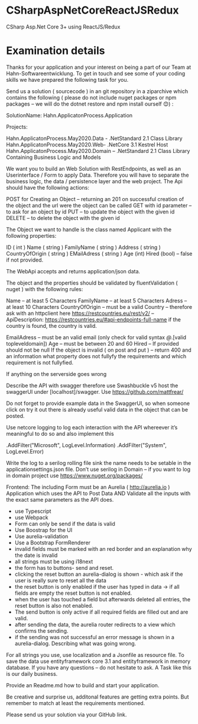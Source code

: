 # CSharpAspNetCoreReactJSRedux
CSharp Asp.Net Core 3+ using ReactJS/Redux

Examination details
=====================
Thanks for your application and your interest on being a part of our Team at Hahn-Softwareentwicklung. To get in touch and see some of your
coding skills we have prepared the following task for you.

Send us a solution ( sourcecode ) in an git repository in a ziparchive which contains the following ( please do not include nuget packages
or npm packages – we will do the dotnet restore and npm install ourself 😊) :

SolutionName:
Hahn.ApplicatonProcess.Application

Projects:

Hahn.ApplicatonProcess.May2020.Data - .NetStandard 2.1 Class Library
Hahn.ApplicatonProcess.May2020.Web- .NetCore 3.1 Kestrel Host
Hahn.ApplicatonProcess.May2020.Domain – .NetStandard 2.1 Class Library Containing Business Logic and Models

We want you to build an Web Solution with RestEndpoints, as well as an Userinterface / Form to apply Data. Therefore you will have to separate the business logic, the data / persistence layer and the web project. The Api should have the following actions:

POST for Creating an Object – returning an 201 on successful creation of the object and the url were the object can be called
GET with id parameter – to ask for an object by id
PUT – to update the object with the given id
DELETE – to delete the object with the given id

The Object we want to handle is the class named Applicant with the following properties:

ID ( int )
Name ( string )
FamilyName ( string )
Address ( string )
CountryOfOrigin ( string )
EMailAdress ( string )
Age (int)
Hired (bool) – false if not provided.

The WebApi accepts and returns application/json data.

The object and the properties should be validated by fluentValidation ( nuget ) with the following rules:

Name – at least 5 Characters
FamilyName – at least 5 Characters
Adress – at least 10 Characters
CountryOfOrigin – must be a valid Country – therefore ask with an httpclient here https://restcountries.eu/rest/v2/ – ApiDescription: https://restcountries.eu/#api-endpoints-full-name if the country is found, the country is valid.

EmailAdress – must be an valid email (only check for valid syntax *@*.[valid topleveldomain])
Age – must be between 20 and 60
Hired – If provided should not be null
If the object is invalid ( on post and put ) – return 400 and an information what property does not fullyfy the requirements and which requirement is not fullyfied.

If anything on the serverside goes wrong

Describe the API with swagger therefore use Swashbuckle v5 host the swaggerUI under [localhost]/swagger. Use https://github.com/mattfrear/

Do not forget to provide example data in the SwaggerUI, so when someone click on try it out there is already useful valid data in the object that
can be posted.

Use netcore logging to log each interaction with the API whereever it’s meaningful to do so and also implement this

.AddFilter("Microsoft", LogLevel.Information)
.AddFilter("System", LogLevel.Error)

Write the log to a serilog rolling file sink the name needs to be setable in the applicationsettings.json file. Don’t use serilog in Domain – if you want to log in domain project use https://www.nuget.org/packages/

Frontend:
The including Form must be an Aurelia ( http://aurelia.io ) Application which uses the API to Post Data AND Validate all the inputs with
the exact same parameters as the API does.
- use Typescript
- use Webpack
- Form can only be send if the data is valid
- Use Boostrap for the UI
- Use aurelia-validation
- Use a Bootstrap FormRenderer
- invalid fields must be marked with an red border and an explanation why the date is invalid
- all strings must be using i18next
- the form has to buttons- send and reset.
- clicking the reset button an aurelia-dialog is shown - which ask if the user is really sure to reset all the data
- the reset button is only enabled if the user has typed in data -> if all fields are empty the reset button is not enabled.
- when the user has touched a field but afterwards deleted all entries, the reset button is also not enabled.
- The send button is only active if all required fields are filled out and are valid.
- after sending the data, the aurelia router redirects to a view which confirms the sending.
- if the sending was not successful an error message is shown in a aurelia-dialog. Describing what was going wrong.

For all strings you use, use localization and a Jsonfile as resource file.
To save the data use entityframework core 3.1 and entityframework in memory database.
If you have any questions – do not hesitate to ask. A Task like this is our daily business.

Provide an Readme.md how to build and start your application.

Be creative and surprise us, additonal features are getting extra points. But remember to match at least the requirements mentioned.

Please send us your solution via your GitHub link.


